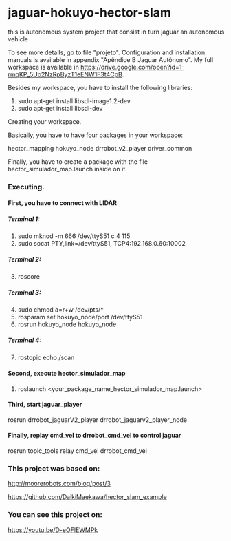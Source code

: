 # jaguar-hokuyo-hector-slam
this is autonomous system project that consist in turn jaguar an autonomous vehicle

To see more details, go to file "projeto". Configuration and installation manuals is available in appendix "Apêndice B Jaguar Autônomo". 
My full workspace is available in https://drive.google.com/open?id=1-rmqKP_5Uo2NzRpByzT1eENW1F3t4CpB.

Besides my workspace, you have to install the following libraries:

1) sudo apt-get install libsdl-image1.2-dev
2) sudo apt-get install libsdl-dev

Creating your workspace.

Basically, you have to have four packages in your workspace:

hector_mapping
hokuyo_node
drrobot_v2_player
driver_common

Finally, you have to create a package with the file hector_simulador_map.launch inside on it.


### Executing.

#### First, you have to connect with LIDAR:

##### Terminal 1:
1. sudo mknod -m 666 /dev/ttyS51 c 4 115
2. sudo socat PTY,link=/dev/ttyS51, TCP4:192.168.0.60:10002

##### Terminal 2:
3. roscore

##### Terminal 3:
4. sudo chmod a=r+w /dev/pts/*
5. rosparam set hokuyo_node/port /dev/ttyS51
6. rosrun hokuyo_node hokuyo_node

##### Terminal 4:
7. rostopic echo /scan

#### Second, execute hector_simulador_map
1. roslaunch <your_package_name_hector_simulador_map.launch>

#### Third, start jaguar_player
rosrun drrobot_jaguarV2_player drrobot_jaguarv2_player_node

#### Finally, replay cmd_vel to drrobot_cmd_vel to control jaguar
rosrun topic_tools relay cmd_vel drrobot_cmd_vel

### This project was based on:
  http://moorerobots.com/blog/post/3
  
  https://github.com/DaikiMaekawa/hector_slam_example
  
### You can see this project on:
https://youtu.be/D-eOFlEWMPk
